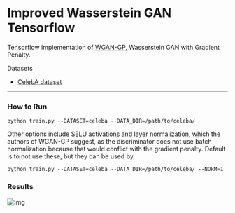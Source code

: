 # Improved Wasserstein GAN Tensorflow

Tensorflow implementation of [WGAN-GP](https://arxiv.org/pdf/1704.00028.pdf), Wasserstein GAN with Gradient Penalty.

Datasets
* [CelebA dataset](https://www.dropbox.com/sh/8oqt9vytwxb3s4r/AADIKlz8PR9zr6Y20qbkunrba/Img/img_align_celeba.zip)

___

### How to Run
`python train.py --DATASET=celeba --DATA_DIR=/path/to/celeba/`

Other options include [SELU activations](https://arxiv.org/abs/1706.02515) and
[layer normalization](https://arxiv.org/abs/1607.06450), which the authors of
WGAN-GP suggest, as the discriminator does not use batch normalization because that
would conflict with the gradient penalty. Default is to not use these, but they can be used by,

`python train.py --DATASET=celeba --DATA_DIR=/path/to/celeba/ --NORM=1`


### Results

![img](http://i.imgur.com/SgXTiDs.jpg)

